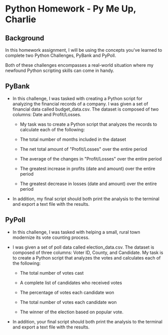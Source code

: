 # Python Homework - Py Me Up, Charlie

## Background

In this homework assignment, I will be using the concepts you've learned to complete two Python Challenges, PyBank and PyPoll.

Both of these challenges encompasses a real-world situation where my newfound Python scripting skills can come in handy.

## PyBank

* In this challenge, I was tasked with creating a Python script for analyzing the financial records of a company. I was given a set of financial data called budget_data.csv. The dataset is composed of two columns: Date and Profit/Losses.

	* My task was to create a Python script that analyzes the records to calculate each of the following:

	* The total number of months included in the dataset

	* The net total amount of "Profit/Losses" over the entire period

	* The average of the changes in "Profit/Losses" over the entire period

	* The greatest increase in profits (date and amount) over the entire period

	* The greatest decrease in losses (date and amount) over the entire period

* In addition, my final script should both print the analysis to the terminal and export a text file with the results.


## PyPoll

* In this challenge, I was tasked with helping a small, rural town modernize its vote counting process.

* I was given a set of poll data called election_data.csv. The dataset is composed of three columns: Voter ID, County, and Candidate. My task is to create a Python script that analyzes the votes and calculates each of the following:

	* The total number of votes cast

	* A complete list of candidates who received votes

	* The percentage of votes each candidate won
 
	* The total number of votes each candidate won

	* The winner of the election based on popular vote.

* In addition, your final script should both print the analysis to the terminal and export a text file with the results.
